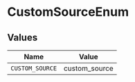 # CustomSourceEnum


## Values

| Name            | Value           |
| --------------- | --------------- |
| `CUSTOM_SOURCE` | custom_source   |